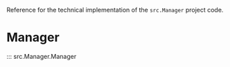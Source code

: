 Reference for the technical implementation of the
`src.Manager` project code.

# Manager
::: src.Manager.Manager